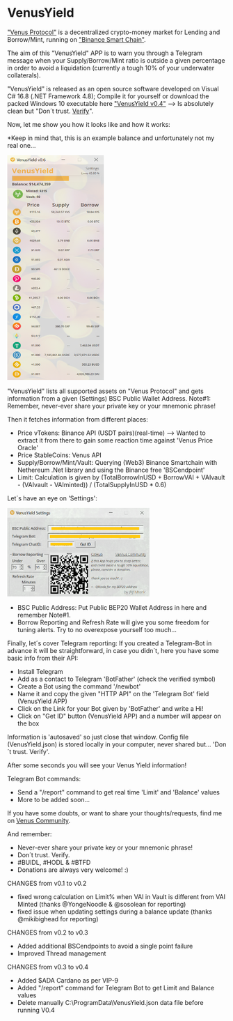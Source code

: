 ﻿# VenusYield

["Venus Protocol"](https://venus.io) is a decentralized crypto-money market for Lending and Borrow/Mint, running on ["Binance Smart Chain"](https://www.binance.org/en/smartChain).

The aim of this "VenusYield" APP is to warn you through a Telegram message when your Supply/Borrow/Mint ratio is outside a given percentage in order to avoid a liquidation (currently a tough 10% of your underwater collaterals).

"VenusYield" is released as an open source software developed on Visual C# 16.8 (.NET Framework 4.8); Compile it for yourself or download the packed Windows 10 executable here ["VenusYield v0.4"](https://github.com/J1Mtonic/VenusYield/blob/main/Release/VenusYield.v0.4.zip) --> Is absolutely clean but "Don´t trust. [Verify](https://opentip.kaspersky.com)".

Now, let me show you how it looks like and how it works:

*Keep in mind that, this is an example balance and unfortunately not my real one...

<img src="https://github.com/J1Mtonic/VenusYield/blob/main/Pics/VenusYield.1.png" width="222" height="516">

"VenusYield" lists all supported assets on "Venus Protocol" and gets information from a given (Settings) BSC Public Wallet Address.
Note#1: Remember, never-ever share your private key or your mnemonic phrase!

Then it fetches information from different places:
 - Price vTokens: Binance API (USDT pairs)(real-time) --> Wanted to extract it from there to gain some reaction time against 'Venus Price Oracle'
 - Price StableCoins: Venus API
 - Supply/Borrow/Mint/Vault: Querying (Web3) Binance Smartchain with Nethereum .Net library and using the Binance free 'BSCendpoint'
 - Limit: Calculation is given by (TotalBorrowInUSD + BorrowVAI + VAIvault - (VAIvault - VAIminted)) / (TotalSupplyInUSD * 0.6)
 
Let´s have an eye on 'Settings':
 
<img src="https://github.com/J1Mtonic/VenusYield/blob/main/Pics/VenusYield.2.png" width="327" height="203">

- BSC Public Address: Put Public BEP20 Wallet Address in here and remember Note#1.
- Borrow Reporting and Refresh Rate will give you some freedom for tuning alerts. Try to no overexpose yourself too much...

Finally, let´s cover Telegram reporting:
If you created a Telegram-Bot in advance it will be straightforward, in case you didn´t, here you have some basic info from their API:
- Install Telegram
- Add as a contact to Telegram 'BotFather' (check the verified symbol) 
- Create a Bot using the command '/newbot'
- Name it and copy the given "HTTP API" on the 'Telegram Bot' field (VenusYield APP)
- Click on the Link for your Bot given by 'BotFather' and write a Hi!
- Click on "Get ID" button (VenusYield APP) and a number will appear on the box

Information is 'autosaved' so just close that window. Config file (VenusYield.json) is stored locally in your computer, never shared but... 'Don´t trust. Verify'. 

After some seconds you will see your Venus Yield information!

Telegram Bot commands:
- Send a "/report" command to get real time 'Limit' and 'Balance' values
- More to be added soon...

If you have some doubts, or want to share your thoughts/requests, find me on [Venus Community](https://community.venus.io/c/uncategorized/1).

And remember:
- Never-ever share your private key or your mnemonic phrase!
- Don´t trust. Verify.
- #BUIDL, #HODL & #BTFD
- Donations are always very welcome! :)

CHANGES from v0.1 to v0.2
- fixed wrong calculation on Limit% when VAI in Vault is different from VAI Minted (thanks @YongeNoodle & @sosolean for reporting)
- fixed issue when updating settings during a balance update (thanks @mikibighead for reporting)

CHANGES from v0.2 to v0.3
- Added additional BSCendpoints to avoid a single point failure
- Improved Thread management

CHANGES from v0.3 to v0.4
- Added $ADA Cardano as per VIP-9
- Added "/report" command for Telegram Bot to get Limit and Balance values
- Delete manually C:\ProgramData\VenusYield.json data file before running V0.4
